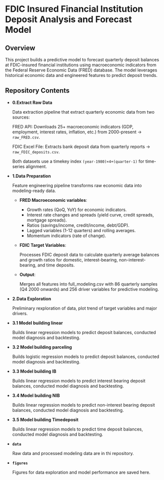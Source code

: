 # FDIC Insured Financial Institution Deposit Analysis and Forecast Model



## Overview

This project builds a predictive model to forecast quarterly 
deposit balances at FDIC-insured financial institutions using macroeconomic 
indicators from the Federal Reserve Economic Data (FRED) database. 
The model leverages historical economic data and engineered features to predict deposit trends.


## Repository Contents
-  **0.Extract Raw Data**

    Data extraction pipeline that extract quarterly economic data from two sources:

    FRED API: Downloads 25+ macroeconomic indicators (GDP, employment, interest rates, inflation, etc.) from 2000-present → `raw_FRED.csv`.
    
    FDIC Excel File: Extracts bank deposit data from quarterly reports → `raw_FDIC_deposits.csv`.
    
    Both datasets use a timekey index `(year-1980)×4+(quarter-1)` for time-series alignment.


- **1.Data Preparation**

    Feature engineering pipeline transforms raw economic data into modeling-ready data.
  - **FRED Macroeconomic variables**:
    
      - Growth rates (QoQ, YoY) for economic indicators.
      - Interest rate changes and spreads (yield curve, credit spreads, mortgage spreads).
      - Ratios (savings/income, credit/income, debt/GDP).
      - Lagged variables (1-12 quarters) and rolling averages.
      - Momentum indicators (rate of change).
    
  - **FDIC Target Variables**: 

      Processes FDIC deposit data to calculate quarterly average balances and growth ratios for domestic, 
  interest-bearing, non-interest-bearing, and time deposits.
    
  - **Output**:

      Merges all features into full_modeling.csv with 86 quarterly samples (Q4 2000 onwards) 
  and 256 driver variables for predictive modeling.


- **2.Data Exploration**

    Preliminary rexploration of data, plot trend of target variables and major drivers.


- **3.1 Model building linear**
    
    Builds linear regression models to predict deposit balances, conducted model diagnosis and backtesting.


- **3.2 Model building parceling**

    Builds logistic regression models to predict deposit balances, conducted model diagnosis and backtesting.


- **3.3 Model building IB**

    Builds linear regression models to predict interest bearing deposit balances, conducted model diagnosis and backtesting.


- **3.4 Model building NIB**

    Builds linear regression models to predict non-interest bearing deposit balances, conducted model diagnosis and backtesting.


- **3.5 Model building Timedeposit**

    Builds linear regression models to predict time deposit balances, conducted model diagnosis and backtesting.


- **`data`**

    Raw data and processed modeling data are in thi repository.

- **`figures`**

    Figures for data exploration and model performance are saved here.